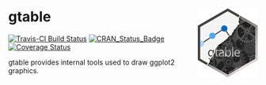 # gtable <img src="man/figures/logo.png" align="right" height=140/>

[![Travis-CI Build Status](https://travis-ci.org/hadley/gtable.svg?branch=master)](https://travis-ci.org/hadley/gtable)
[![CRAN_Status_Badge](http://www.r-pkg.org/badges/version/gtable)](http://cran.r-project.org/package=gtable)
[![Coverage Status](https://img.shields.io/codecov/c/github/hadley/gtable/master.svg)](https://codecov.io/github/hadley/gtable?branch=master)

gtable provides internal tools used to draw ggplot2 graphics.
